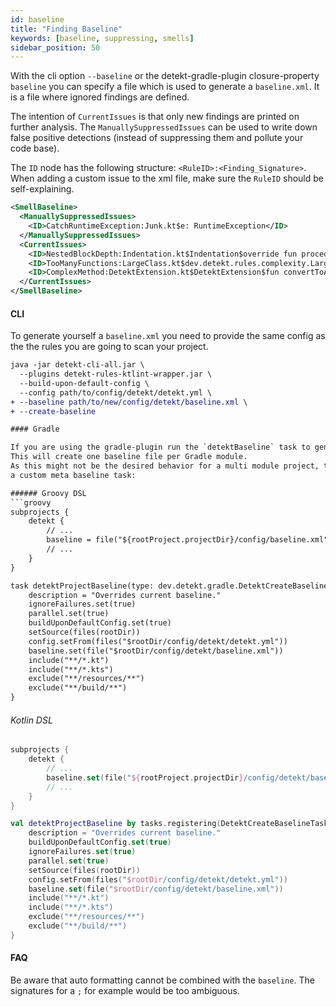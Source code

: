 ```yaml
---
id: baseline
title: "Finding Baseline"
keywords: [baseline, suppressing, smells]
sidebar_position: 50
---
```


With the cli option `--baseline` or the detekt-gradle-plugin closure-property `baseline` you can specify a file which is used to generate a `baseline.xml`.
It is a file where ignored findings are defined.

The intention of `CurrentIssues` is that only new findings are printed on further analysis.
The `ManuallySuppressedIssues` can be used to write down false positive detections (instead of suppressing them and pollute your code base).

The `ID` node has the following structure: `<RuleID>:<Finding_Signature>`.
When adding a custom issue to the xml file, make sure the `RuleID` should be self-explaining.

```xml
<SmellBaseline>
  <ManuallySuppressedIssues>
    <ID>CatchRuntimeException:Junk.kt$e: RuntimeException</ID>
  </ManuallySuppressedIssues>
  <CurrentIssues>
    <ID>NestedBlockDepth:Indentation.kt$Indentation$override fun procedure(node: ASTNode)</ID>
    <ID>TooManyFunctions:LargeClass.kt$dev.detekt.rules.complexity.LargeClass.kt</ID>
    <ID>ComplexMethod:DetektExtension.kt$DetektExtension$fun convertToArguments(): MutableList&lt;String&gt;</ID>
  </CurrentIssues>
</SmellBaseline>
```

#### CLI
To generate yourself a `baseline.xml` you need to provide the same config as the the rules you are going to scan your project.

```diff
java -jar detekt-cli-all.jar \
  --plugins detekt-rules-ktlint-wrapper.jar \
  --build-upon-default-config \
  --config path/to/config/detekt/detekt.yml \
+ --baseline path/to/new/config/detekt/baseline.xml \
+ --create-baseline

#### Gradle

If you are using the gradle-plugin run the `detektBaseline` task to generate yourself a `baseline.xml`.
This will create one baseline file per Gradle module.
As this might not be the desired behavior for a multi module project, think about implementing
a custom meta baseline task:

###### Groovy DSL
```groovy
subprojects {
    detekt {
        // ...
        baseline = file("${rootProject.projectDir}/config/baseline.xml")
        // ...
    }
}

task detektProjectBaseline(type: dev.detekt.gradle.DetektCreateBaselineTask) {
    description = "Overrides current baseline."
    ignoreFailures.set(true)
    parallel.set(true)
    buildUponDefaultConfig.set(true)
    setSource(files(rootDir))
    config.setFrom(files("$rootDir/config/detekt/detekt.yml"))
    baseline.set(file("$rootDir/config/detekt/baseline.xml"))
    include("**/*.kt")
    include("**/*.kts")
    exclude("**/resources/**")
    exclude("**/build/**")
}
```

###### Kotlin DSL
```kotlin
subprojects {
    detekt {
        // ...
        baseline.set(file("${rootProject.projectDir}/config/detekt/baseline.xml"))
        // ...
    }
}

val detektProjectBaseline by tasks.registering(DetektCreateBaselineTask::class) {
    description = "Overrides current baseline."
    buildUponDefaultConfig.set(true)
    ignoreFailures.set(true)
    parallel.set(true)
    setSource(files(rootDir))
    config.setFrom(files("$rootDir/config/detekt/detekt.yml"))
    baseline.set(file("$rootDir/config/detekt/baseline.xml"))
    include("**/*.kt")
    include("**/*.kts")
    exclude("**/resources/**")
    exclude("**/build/**")
}
```

#### FAQ

Be aware that auto formatting cannot be combined with the `baseline`.
The signatures for a `;` for example would be too ambiguous.
